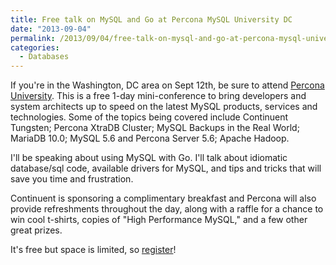 ```yaml
---
title: Free talk on MySQL and Go at Percona MySQL University DC
date: "2013-09-04"
permalink: /2013/09/04/free-talk-on-mysql-and-go-at-percona-mysql-university-dc/
categories:
  - Databases
---
```


If you're in the Washington, DC area on Sept 12th, be sure to attend [Percona University][1]. This is a free 1-day mini-conference to bring developers and system architects up to speed on the latest MySQL products, services and technologies. Some of the topics being covered include Continuent Tungsten; Percona XtraDB Cluster; MySQL Backups in the Real World; MariaDB 10.0; MySQL 5.6 and Percona Server 5.6; Apache Hadoop. 

I'll be speaking about using MySQL with Go. I'll talk about idiomatic database/sql code, available drivers for MySQL, and tips and tricks that will save you time and frustration. 

Continuent is sponsoring a complimentary breakfast and Percona will also provide refreshments throughout the day, along with a raffle for a chance to win cool t-shirts, copies of "High Performance MySQL," and a few other great prizes. 

It's free but space is limited, so [register][1]!



 [1]: http://www.percona.com/news-and-events/percona-university/washington-dc

